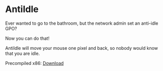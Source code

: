 # AntiIdle

Ever wanted to go to the bathroom, but the network admin set an anti-idle GPO?

Now you can do that!

AntiIdle will move your mouse one pixel and back, so nobody would know that you are idle.

Precompiled x86: [Download](https://raw.githubusercontent.com/l0x4c/AntiIdle/main/bin/AntiIdle.exe)
